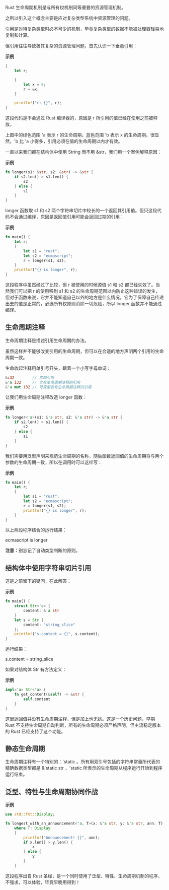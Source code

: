 <font style="color:rgb(51, 51, 51);">Rust 生命周期机制是与所有权机制同等重要的资源管理机制。</font>

<font style="color:rgb(51, 51, 51);">之所以引入这个概念主要是应对复杂类型系统中资源管理的问题。</font>

<font style="color:rgb(51, 51, 51);">引用是对待复杂类型时必不可少的机制，毕竟复杂类型的数据不能被处理器轻易地复制和计算。</font>

<font style="color:rgb(51, 51, 51);">但引用往往导致极其复杂的资源管理问题，首先认识一下垂悬引用：</font>

**<font style="color:rgb(51, 51, 51);background-color:rgb(239, 239, 239);">示例</font>**

```rust
{
    let r;

    {
        let x = 5;
        r = &x;
    }

    println!("r: {}", r);
}
```

<font style="color:rgb(51, 51, 51);">这段代码是不会通过 Rust 编译器的，原因是 r 所引用的值已经在使用之前被释放。</font>

<font style="color:rgb(51, 51, 51);">上图中的绿色范围 'a 表示 r 的生命周期，蓝色范围 'b 表示 x 的生命周期。很显然，'b 比 'a 小得多，引用必须在值的生命周期以内才有效。</font>

<font style="color:rgb(51, 51, 51);">一直以来我们都在结构体中使用 String 而不用 &str，我们用一个案例解释原因：</font>

**<font style="color:rgb(51, 51, 51);background-color:rgb(239, 239, 239);">示例</font>**

```rust
fn longer(s1: &str, s2: &str) -> &str {
    if s2.len() > s1.len() {
        s2
    } else {
        s1
    }
}
```

<font style="color:rgb(51, 51, 51);">longer 函数取 s1 和 s2 两个字符串切片中较长的一个返回其引用值。但只这段代码不会通过编译，原因是返回值引用可能会返回过期的引用：</font>

**<font style="color:rgb(51, 51, 51);background-color:rgb(239, 239, 239);">示例</font>**

```rust
fn main() {
    let r;
    {
        let s1 = "rust";
        let s2 = "ecmascript";
        r = longer(s1, s2);
    }
    println!("{} is longer", r);
}
```

<font style="color:rgb(51, 51, 51);">这段程序中虽然经过了比较，但 r 被使用的时候源值 s1 和 s2 都已经失效了。当然我们可以把 r 的使用移到 s1 和 s2 的生命周期范围以内防止这种错误的发生，但对于函数来说，它并不能知道自己以外的地方是什么情况，它为了保障自己传递出去的值是正常的，必选所有权原则消除一切危险，所以 longer 函数并不能通过编译。</font>

## <font style="color:rgb(51, 51, 51);">生命周期注释</font>
<font style="color:rgb(51, 51, 51);">生命周期注释是描述引用生命周期的办法。</font>

<font style="color:rgb(51, 51, 51);">虽然这样并不能够改变引用的生命周期，但可以在合适的地方声明两个引用的生命周期一致。</font>

<font style="color:rgb(51, 51, 51);">生命收起注释用单引号开头，跟着一个小写字母单词：</font>

```rust
&i32        // 常规引用
&'a i32     // 含有生命周期注释的引用
&'a mut i32 // 可变型含有生命周期注释的引用
```

<font style="color:rgb(51, 51, 51);">让我们用生命周期注释改造 longer 函数：</font>

**<font style="color:rgb(51, 51, 51);background-color:rgb(239, 239, 239);">示例</font>**

```rust
fn longer<'a>(s1: &'a str, s2: &'a str) -> &'a str {
    if s2.len() > s1.len() {
        s2
    } else {
        s1
    }
}
```

<font style="color:rgb(51, 51, 51);">我们需要用泛型声明来规范生命周期的名称，随后函数返回值的生命周期将与两个参数的生命周期一致，所以在调用时可以这样写：</font>

**<font style="color:rgb(51, 51, 51);background-color:rgb(239, 239, 239);">示例</font>**

```rust
fn main() {
    let r;
    {
        let s1 = "rust";
        let s2 = "ecmascript";
        r = longer(s1, s2);
        println!("{} is longer", r);
    }
}
```

<font style="color:rgb(51, 51, 51);">以上两段程序结合的运行结果：</font>

ecmascript is longer

**<font style="color:rgb(51, 51, 51);">注意：</font>**<font style="color:rgb(51, 51, 51);">别忘记了自动类型判断的原则。</font>

## <font style="color:rgb(51, 51, 51);">结构体中使用字符串切片引用</font>
<font style="color:rgb(51, 51, 51);">这是之前留下的疑问，在此解答：</font>

**<font style="color:rgb(51, 51, 51);background-color:rgb(239, 239, 239);">示例</font>**

```rust
fn main() {
    struct Str<'a> {
        content: &'a str
    }
    let s = Str {
        content: "string_slice"
    };
    println!("s.content = {}", s.content);
}
```

<font style="color:rgb(51, 51, 51);">运行结果：</font>

s.content = string_slice

<font style="color:rgb(51, 51, 51);">如果对结构体 Str 有方法定义：</font>

**<font style="color:rgb(51, 51, 51);background-color:rgb(239, 239, 239);">示例</font>**

```rust
impl<'a> Str<'a> {
    fn get_content(&self) -> &str {
        self.content
    }
}
```

<font style="color:rgb(51, 51, 51);">这里返回值并没有生命周期注释，但是加上也无妨。这是一个历史问题，早期 Rust 不支持生命周期自动判断，所有的生命周期必须严格声明，但主流稳定版本的 Rust 已经支持了这个功能。</font>

## <font style="color:rgb(51, 51, 51);">静态生命周期</font>
<font style="color:rgb(51, 51, 51);">生命周期注释有一个特别的：'static 。所有用双引号包括的字符串常量所代表的精确数据类型都是 &'static str ，'static 所表示的生命周期从程序运行开始到程序运行结束。</font>

## <font style="color:rgb(51, 51, 51);">泛型、特性与生命周期协同作战</font>
**<font style="color:rgb(51, 51, 51);background-color:rgb(239, 239, 239);">示例</font>**

```rust
use std::fmt::Display;

fn longest_with_an_announcement<'a, T>(x: &'a str, y: &'a str, ann: T) -> &'a str
    where T: Display
    {
        println!("Announcement! {}", ann);
        if x.len() > y.len() {
            x
        } else {
            y
        }
    }
```

<font style="color:rgb(51, 51, 51);">这段程序出自 Rust 圣经，是一个同时使用了泛型、特性、生命周期机制的程序，不强求，可以体验，毕竟早晚用得到！</font>

